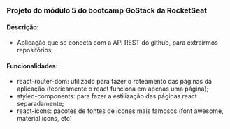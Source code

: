 ### Projeto do módulo 5 do bootcamp GoStack da RocketSeat

#### Descrição:

- Aplicação que se conecta com a API REST do github, para extrairmos repositórios;

#### Funcionalidades:

- react-router-dom: utilizado para fazer o roteamento das páginas da aplicação (teoricamente o react funciona em apenas uma página);
- styled-components: para fazer a estilização das páginas react separadamente;
- react-icons: pacotes de fontes de ícones mais famosos (font awesome, material icons, etc)
